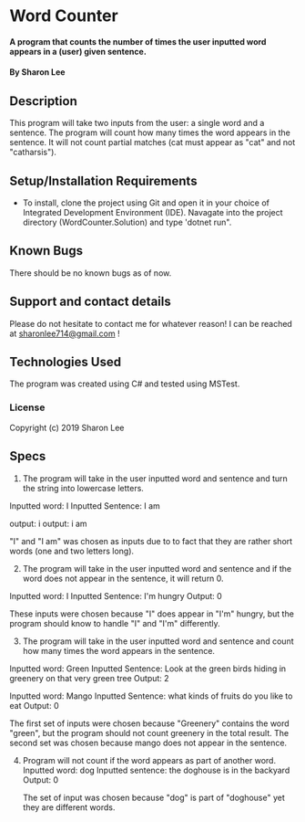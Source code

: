# Word Counter

#### A program that counts the number of times the user inputted word appears in a (user) given sentence.

#### By Sharon Lee

## Description

This program will take two inputs from the user: a single word and a sentence. The program will count how many times the word appears in the sentence. It will not count partial matches (cat must appear as "cat" and not "catharsis").

## Setup/Installation Requirements

* To install, clone the project using Git and open it in your choice of Integrated Development Environment (IDE). Navagate into the project directory (WordCounter.Solution) and type 'dotnet run".

## Known Bugs

There should be no known bugs as of now.

## Support and contact details

Please do not hesitate to contact me for whatever reason! I can be reached at sharonlee714@gmail.com !

## Technologies Used

The program was created using C# and tested using MSTest.

### License

Copyright (c) 2019 Sharon Lee

## Specs

1. The program will take in the user inputted word and sentence and turn the string into lowercase letters.

  Inputted word: I 
  Inputted Sentence: I am

  output: i
  output: i am

  "I" and "I am" was chosen as inputs due to to fact that they are rather short words (one and two letters long).

2. The program will take in the user inputted word and sentence and if the word does not appear in the sentence, it will return 0.

  Inputted word: I
  Inputted Sentence: I'm hungry
  Output: 0

These inputs were chosen because "I" does appear in "I'm" hungry, but the program should know to handle "I" and "I'm" differently.

3. The program will take in the user inputted word and sentence and count how many times the word appears in the sentence.

  Inputted word: Green
  Inputted Sentence: Look at the green birds hiding in greenery on that very green tree
  Output: 2

  Inputted word: Mango
  Inputted Sentence: what kinds of fruits do you like to eat
  Output: 0

  The first set of inputs were chosen because "Greenery" contains the word "green", but the program should not count greenery in the total result. The second set was chosen because mango does not appear in the sentence.

4. Program will not count if the word appears as part of another word.
   Inputted word: dog
   Inputted sentence: the doghouse is in the backyard
   Output: 0

   The set of input was chosen because "dog" is part of "doghouse" yet they are different words.
